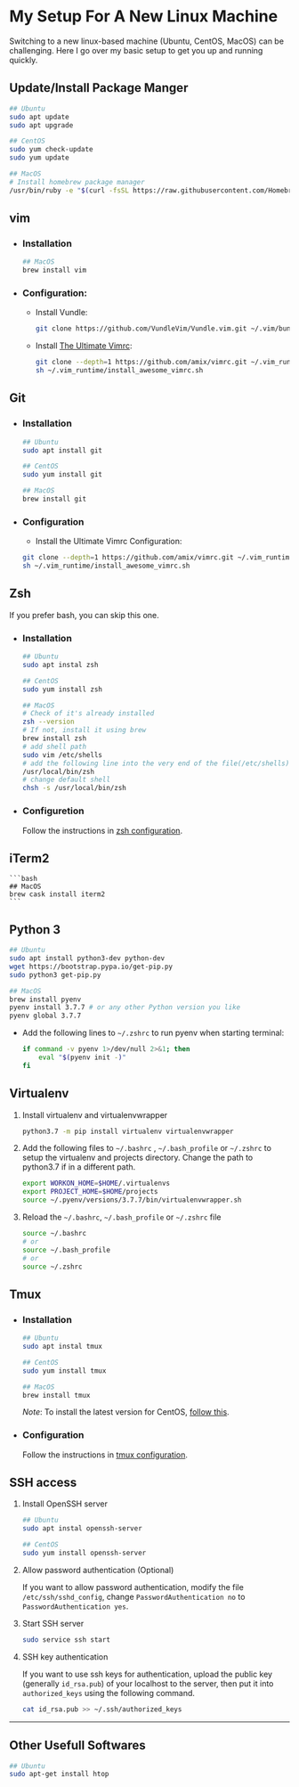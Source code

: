 # My Setup For A New Linux Machine
Switching to a new linux-based machine (Ubuntu, CentOS, MacOS) can be challenging. Here I go over my basic setup to get you up and running quickly.


## Update/Install Package Manger

```bash
## Ubuntu
sudo apt update
sudo apt upgrade

## CentOS
sudo yum check-update
sudo yum update

## MacOS
# Install homebrew package manager
/usr/bin/ruby -e "$(curl -fsSL https://raw.githubusercontent.com/Homebrew/install/master/install)"
```

## vim
- ### Installation
    ```bash
    ## MacOS
    brew install vim
    ```
- ### Configuration:
    - Install Vundle:
        ```bash
        git clone https://github.com/VundleVim/Vundle.vim.git ~/.vim/bundle/Vundle.vim
        ```
    - Install [The Ultimate Vimrc](https://github.com/amix/vimrc):
        ```bash
        git clone --depth=1 https://github.com/amix/vimrc.git ~/.vim_runtime
        sh ~/.vim_runtime/install_awesome_vimrc.sh
        ```
## Git
- ### Installation
    ```bash
    ## Ubuntu
    sudo apt install git

    ## CentOS
    sudo yum install git

    ## MacOS
    brew install git
    ```
- ### Configuration
    - Install the Ultimate Vimrc Configuration:
    ```bash
    git clone --depth=1 https://github.com/amix/vimrc.git ~/.vim_runtime
    sh ~/.vim_runtime/install_awesome_vimrc.sh
    ```


## Zsh

If you prefer bash, you can skip this one.

- ### Installation
    ```bash
    ## Ubuntu
    sudo apt instal zsh

    ## CentOS
    sudo yum install zsh

    ## MacOS
    # Check of it's already installed
    zsh --version
    # If not, install it using brew
    brew install zsh
    # add shell path
    sudo vim /etc/shells
    # add the following line into the very end of the file(/etc/shells)
    /usr/local/bin/zsh
    # change default shell
    chsh -s /usr/local/bin/zsh
    ```

- ### Configuretion

    Follow the instructions in [zsh configuration](./zsh/README.md).

## iTerm2
    ```bash
    ## MacOS
    brew cask install iterm2
    ```

## Python 3

```bash
## Ubuntu
sudo apt install python3-dev python-dev
wget https://bootstrap.pypa.io/get-pip.py
sudo python3 get-pip.py

## MacOS
brew install pyenv
pyenv install 3.7.7 # or any other Python version you like
pyenv global 3.7.7
```
- Add the following lines to `~/.zshrc` to run pyenv when starting terminal:
    ```bash
    if command -v pyenv 1>/dev/null 2>&1; then
        eval "$(pyenv init -)"
    fi
    ```

## Virtualenv

1. Install virtualenv and virtualenvwrapper
    ```bash
    python3.7 -m pip install virtualenv virtualenvwrapper
    ```
1. Add the following files to `~/.bashrc` , `~/.bash_profile` or `~/.zshrc` to setup the virtualenv and projects directory.
 Change the path to python3.7 if in a different path.
    ```zsh
    export WORKON_HOME=$HOME/.virtualenvs
    export PROJECT_HOME=$HOME/projects
    source ~/.pyenv/versions/3.7.7/bin/virtualenvwrapper.sh
    ```
2. Reload the `~/.bashrc`, `~/.bash_profile` or `~/.zshrc` file
    ```zsh
    source ~/.bashrc
    # or
    source ~/.bash_profile
    # or
    source ~/.zshrc

    ```

## Tmux

- ### Installation
    ```bash
    ## Ubuntu
    sudo apt instal tmux
    
    ## CentOS
    sudo yum install tmux
    
    ## MacOS
    brew install tmux
    ```
    *Note*: To install the latest version for CentOS, [follow this](./tmux/README.md).

- ### Configuration
  
  Follow the instructions in [tmux configuration](./tmux/README.md).



## SSH access

1. Install OpenSSH server
    ```bash
    ## Ubuntu
    sudo apt instal openssh-server

    ## CentOS
    sudo yum install openssh-server
    ```

2. Allow password authentication (Optional)

    If you want to allow password authentication, modify the file `/etc/ssh/sshd_config`, change `PasswordAuthentication no` to `PasswordAuthentication yes`.

3. Start SSH server

    ```bash
    sudo service ssh start
    ```

4. SSH key authentication

    If you want to use ssh keys for authentication, upload the public key (generally `id_rsa.pub`) of your localhost to the server, then put it into `authorized_keys` using the following command.

    ```bash
    cat id_rsa.pub >> ~/.ssh/authorized_keys
    ```

---
## Other Usefull Softwares

```bash
## Ubuntu
sudo apt-get install htop
```
